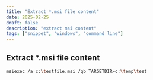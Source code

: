 ```yaml
---
title: "Extract *.msi file content"
date: 2025-02-25
draft: false
description: "extract msi content"
tags: ["snippet", "windows", "command line"]
---
```


## Extract *.msi file content

```sh
msiexec /a c:\testfile.msi /qb TARGETDIR=c:\temp\test 
```
